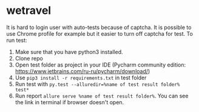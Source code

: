 # wetravel
It is hard to login user with auto-tests because of captcha. It is possible to use Chrome profile for example but it easier to turn off captcha for test.
To run test:
1. Make sure that you have python3 installed.
2. Clone repo
3. Open test folder as project in your IDE (Pycharm community edition: https://www.jetbrains.com/ru-ru/pycharm/download/)
4. Use  ```pip3 install -r requirements.txt``` in test folder
5. Run test with ```py.test --alluredir=%name of test result folder%  test*```
6. Run report ```allure serve %name of test result folder%```. You can see the link in terminal if browser doesn't open.
